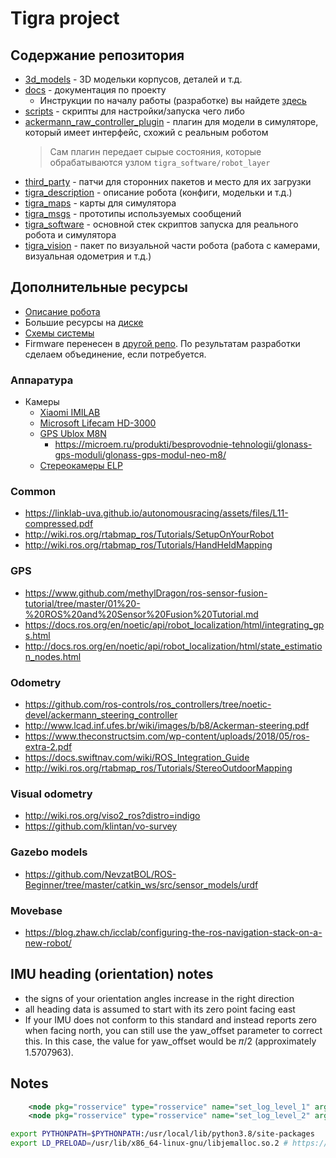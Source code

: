 # Tigra project

## Содержание репозитория

- [3d_models](3d_models) - 3D модельки корпусов, деталей и т.д.
- [docs](docs) - документация по проекту
    - Инструкции по началу работы (разработке) вы найдете [здесь](docs/DEVELOPMENT.md)
- [scripts](scripts) - скрипты для настройки/запуска чего либо
- [ackermann_raw_controller_plugin](ackermann_raw_controller_plugin) - плагин для модели в симуляторе, который имеет интерфейс, схожий с реальным роботом
    > Сам плагин передает сырые состояния, которые обрабатываются узлом `tigra_software/robot_layer`
- [third_party](third_party) - патчи для сторонних пакетов и место для их загрузки
- [tigra_description](tigra_description) - описание робота (конфиги, модельки и т.д.)
- [tigra_maps](tigra_maps) - карты для симулятора
- [tigra_msgs](tigra_msgs) - прототипы используемых сообщений
- [tigra_software](tigra_software) - основной стек скриптов запуска для реального робота и симулятора
- [tigra_vision](tigra_vision) - пакет по визуальной части робота (работа с камерами, визуальная одометрия и т.д.)

## Дополнительные ресурсы

- [Описание робота](https://lavish-podium-945.notion.site/Tigra-c740280f21394deb8394ce08008f9b60)
- Большие ресурсы на [диске](https://disk.yandex.ru/d/1sRPly7asQT_Gg)
- [Схемы системы](https://drive.google.com/file/d/1iIvuMr4xtmul_ea4DkjYoXMdhi8A7dez/view?usp=sharing)
- Firmware перенесен в [другой репо](https://github.com/lsd-maddrive/tigra-firmware). По результатам разработки сделаем объединение, если потребуется.


### Аппаратура

- Камеры
    - [Xiaomi IMILAB](https://market.yandex.ru/product--veb-kamera-xiaomi-imilab-chernyi/668572011?cpa=1&sku=100956420730)
    - [Microsoft Lifecam HD-3000](https://www.microsoft.com/ru-ru/accessories/products/webcams/lifecam-hd-3000)
    - [GPS Ublox M8N](https://www.u-blox.com/en/product/neo-m8-series)
        - https://microem.ru/produkti/besprovodnie-tehnologii/glonass-gps-moduli/glonass-gps-modul-neo-m8/
    - [Cтереокамеры ELP](http://www.elpcctv.com/elp-720p-cmos-ov9712-sensor-mjpeg-yuy2-dual-lens-stereo-usb-camera-module-with-uvc-for-robot-vision-p-135.html)

### Common

- https://linklab-uva.github.io/autonomousracing/assets/files/L11-compressed.pdf
- http://wiki.ros.org/rtabmap_ros/Tutorials/SetupOnYourRobot
- http://wiki.ros.org/rtabmap_ros/Tutorials/HandHeldMapping

### GPS

- https://www.github.com/methylDragon/ros-sensor-fusion-tutorial/tree/master/01%20-%20ROS%20and%20Sensor%20Fusion%20Tutorial.md
- https://docs.ros.org/en/noetic/api/robot_localization/html/integrating_gps.html
- http://docs.ros.org/en/noetic/api/robot_localization/html/state_estimation_nodes.html

### Odometry

- https://github.com/ros-controls/ros_controllers/tree/noetic-devel/ackermann_steering_controller
- http://www.lcad.inf.ufes.br/wiki/images/b/b8/Ackerman-steering.pdf
- https://www.theconstructsim.com/wp-content/uploads/2018/05/ros-extra-2.pdf
- https://docs.swiftnav.com/wiki/ROS_Integration_Guide
- http://wiki.ros.org/rtabmap_ros/Tutorials/StereoOutdoorMapping

### Visual odometry

- http://wiki.ros.org/viso2_ros?distro=indigo
- https://github.com/klintan/vo-survey

### Gazebo models

- https://github.com/NevzatBOL/ROS-Beginner/tree/master/catkin_ws/src/sensor_models/urdf

### Movebase

- https://blog.zhaw.ch/icclab/configuring-the-ros-navigation-stack-on-a-new-robot/


## IMU heading (orientation) notes

- the signs of your orientation angles increase in the right direction
- all heading data is assumed to start with its zero point facing east
- If your IMU does not conform to this standard and instead reports zero when facing north, you can still use the yaw_offset parameter to correct this. In this case, the value for yaw_offset would be 𝜋/2 (approximately 1.5707963).


## Notes

```xml
    <node pkg="rosservice" type="rosservice" name="set_log_level_1" args="call --wait /tigra/rosserial_server/set_logger_level 'ros.rosserial_server' 'debug'" />
    <node pkg="rosservice" type="rosservice" name="set_log_level_2" args="call --wait /tigra/rosserial_server/set_logger_level 'ros.roscpp' 'debug'" />
```

```bash
export PYTHONPATH=$PYTHONPATH:/usr/local/lib/python3.8/site-packages
export LD_PRELOAD=/usr/lib/x86_64-linux-gnu/libjemalloc.so.2 # https://github.com/SteveMacenski/spatio_temporal_voxel_layer/issues/167
```

